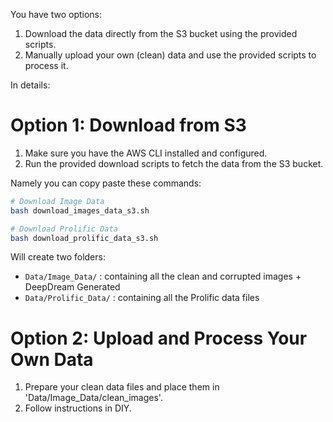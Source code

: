 You have two options:

1. Download the data directly from the S3 bucket using the provided scripts.
2. Manually upload your own (clean) data and use the provided scripts to process it.

In details:

# Option 1: Download from S3

1. Make sure you have the AWS CLI installed and configured.
2. Run the provided download scripts to fetch the data from the S3 bucket.

Namely you can copy paste these commands:

```bash
# Download Image Data
bash download_images_data_s3.sh

# Download Prolific Data
bash download_prolific_data_s3.sh
```

Will create two folders:

- `Data/Image_Data/` : containing all the clean and corrupted images + DeepDream Generated
- `Data/Prolific_Data/` : containing all the Prolific data files

# Option 2: Upload and Process Your Own Data

1. Prepare your clean data files and place them in 'Data/Image_Data/clean_images'.
2. Follow instructions in DIY.
